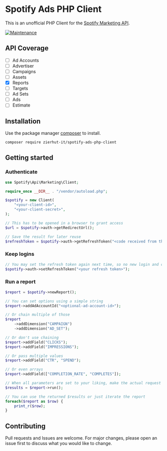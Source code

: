 # Spotify Ads PHP Client

This is an unofficial PHP Client for the [Spotify Marketing API](https://developer.spotify.com/documentation/ads-api/).

[![Maintenance](https://shields.io/badge/Mainained%3F-archived-red?style=for-the-badge)](https://gitHub.com/zierhut-it/spotify-ads-php-client/graphs/commit-activity)

## API Coverage
- [ ] Ad Accounts
- [ ] Advertiser
- [ ] Campaigns
- [ ] Assets
- [x] Reports
- [ ] Targets
- [ ] Ad Sets
- [ ] Ads
- [ ] Estimate

## Installation

Use the package manager [composer](https://getcomposer.org/) to install.

```bash
composer require zierhut-it/spotify-ads-php-client
```

## Getting started

### Authenticate
```PHP
use Spotify\Api\Marketing\Client;

require_once __DIR__ . "/vendor/autoload.php";

$spotify = new Client(
    "<your-client-id>",
    "<your-client-secret>",
);

// This has to be opened in a browser to grant access
$url = $spotify->auth->getRedirectUrl();

// Save the result for later reuse
$refreshToken = $spotify->auth->getRefreshToken("<code received from the callback>");
```

### Keep logins
```PHP
// You may set the refresh token again next time, so no new login and callback is needed
$spotify->auth->setRefreshToken("<your refresh token>");
```

### Run a report
```PHP
$report = $spotify->newReport();

// You can set options using a simple string
$report->addAdAccountId("<optional-ad-account-id>");

// Or chain multiple of those
$report
    ->addDimension("CAMPAIGN")
    ->addDimension("AD_SET");

// Or don't use chaining
$report->addField("CLICKS");
$report->addField("IMPRESSIONS");

// Or pass multiple values
$report->addField("CTR", "SPEND");

// Or even arrays
$report->addField(["COMPLETION_RATE", "COMPLETES"]);

// When all parameters are set to your liking, make the actual request
$results = $report->run();

// You can use the returned $results or just iterate the report
foreach($report as $row) {
    print_r($row);
}
```

## Contributing

Pull requests and Issues are welcome. For major changes, please open an issue first
to discuss what you would like to change.
